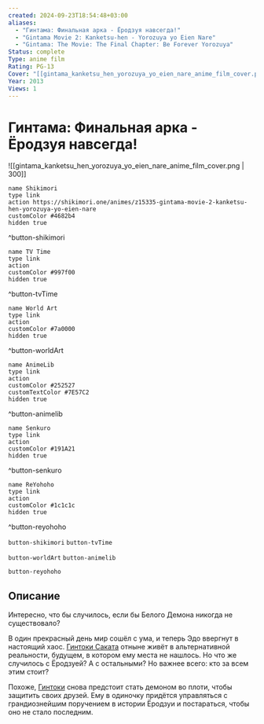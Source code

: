 ```yaml
---
created: 2024-09-23T18:54:48+03:00
aliases:
  - "Гинтама: Финальная арка - Ёродзуя навсегда!"
  - "Gintama Movie 2: Kanketsu-hen - Yorozuya yo Eien Nare"
  - "Gintama: The Movie: The Final Chapter: Be Forever Yorozuya"
Status: complete
Type: anime film
Rating: PG-13
Cover: "[[gintama_kanketsu_hen_yorozuya_yo_eien_nare_anime_film_cover.png]]"
Year: 2013
Views: 1
---
```


# Гинтама: Финальная арка - Ёродзуя навсегда!

![[gintama_kanketsu_hen_yorozuya_yo_eien_nare_anime_film_cover.png | 300]]

```button
name Shikimori
type link
action https://shikimori.one/animes/z15335-gintama-movie-2-kanketsu-hen-yorozuya-yo-eien-nare
customColor #4682b4
hidden true
```
^button-shikimori

```button
name TV Time
type link
action 
customColor #997f00
hidden true
```
^button-tvTime

```button
name World Art
type link
action 
customColor #7a0000
hidden true
```
^button-worldArt

```button
name AnimeLib
type link
action 
customColor #252527
customTextColor #7E57C2
hidden true
```
^button-animelib

```button
name Senkuro
type link
action 
customColor #191A21
hidden true
```
^button-senkuro

```button
name ReYohoho
type link
action 
customColor #1c1c1c
hidden true
```
^button-reyohoho



`button-shikimori` `button-tvTime`

`button-worldArt` `button-animelib`

`button-reyohoho`

## Описание

Интересно, что бы случилось, если бы Белого Демона никогда не существовало?

В один прекрасный день мир сошёл с ума, и теперь Эдо ввергнут в настоящий хаос. [Гинтоки Саката](https://shikimori.one/characters/672-gintoki-sakata) отныне живёт в альтернативной реальности, будущем, в котором ему места не нашлось. Но что же случилось с Ёродзуей? А с остальными? Но важнее всего: кто за всем этим стоит?

Похоже, [Гинтоки](https://shikimori.one/characters/672-gintoki-sakata) снова предстоит стать демоном во плоти, чтобы защитить своих друзей. Ему в одиночку придётся управляться с грандиознейшим поручением в истории Ёродзуи и постараться, чтобы оно не стало последним.
